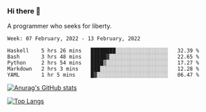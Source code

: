 ### Hi there 👋

<!--
**shejialuo/shejialuo** is a ✨ _special_ ✨ repository because its `README.md` (this file) appears on your GitHub profile.

Here are some ideas to get you started:

- 🔭 I’m currently working on ...
- 🌱 I’m currently learning ...
- 👯 I’m looking to collaborate on ...
- 🤔 I’m looking for help with ...
- 💬 Ask me about ...
- 📫 How to reach me: ...
- 😄 Pronouns: ...
- ⚡ Fun fact: ...
-->

A programmer who seeks for liberty.

<!--START_SECTION:waka-->
```text
Week: 07 February, 2022 - 13 February, 2022

Haskell    5 hrs 26 mins   ████████░░░░░░░░░░░░░░░░░   32.39 % 
Bash       3 hrs 48 mins   █████▓░░░░░░░░░░░░░░░░░░░   22.65 % 
Python     2 hrs 54 mins   ████▒░░░░░░░░░░░░░░░░░░░░   17.27 % 
Markdown   2 hrs 3 mins    ███░░░░░░░░░░░░░░░░░░░░░░   12.28 % 
YAML       1 hr 5 mins     █▓░░░░░░░░░░░░░░░░░░░░░░░   06.47 % 
```
<!--END_SECTION:waka-->

[![Anurag's GitHub stats](https://github-readme-stats.vercel.app/api?username=shejialuo&show_icons=true&theme=dracula)](https://github.com/anuraghazra/github-readme-stats)

[![Top Langs](https://github-readme-stats.vercel.app/api/top-langs/?username=shejialuo&layout=compact&hide=javascript,html,css,typescript,tex)](https://github.com/anuraghazra/github-readme-stats)
